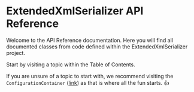# ExtendedXmlSerializer API Reference

Welcome to the API Reference documentation.  Here you will find all documented classes from code defined within the ExtendedXmlSerializer project.

Start by visiting a topic within the Table of Contents.

If you are unsure of a topic to start with, we recommend visiting the `ConfigurationContainer` ([link](/reference/ExtendedXmlSerializer.Configuration.ConfigurationContainer.html)) as that is where all the fun starts. 👍